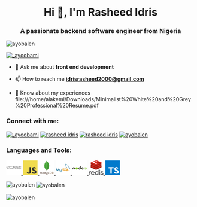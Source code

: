 <h1 align="center">Hi 👋, I'm Rasheed Idris</h1>
<h3 align="center">A passionate backend software engineer from Nigeria</h3>

<p align="left"> <img src="https://komarev.com/ghpvc/?username=ayobalen&label=Profile%20views&color=0e75b6&style=flat" alt="ayobalen" /> </p>

<p align="left"> <a href="https://twitter.com/_ayoobami" target="blank"><img src="https://img.shields.io/twitter/follow/_ayoobami?logo=twitter&style=for-the-badge" alt="_ayoobami" /></a> </p>


- 💬 Ask me about **front end development**

- 📫 How to reach me **idrisrasheed2000@gmail.com**

- 📄 Know about my experiences file:///home/alakemi/Downloads/Minimalist%20White%20and%20Grey%20Professional%20Resume.pdf

<h3 align="left">Connect with me:</h3>
<p align="left">
<a href="https://twitter.com/_ayoobami" target="blank"><img align="center" src="https://raw.githubusercontent.com/rahuldkjain/github-profile-readme-generator/master/src/images/icons/Social/twitter.svg" alt="_ayoobami" height="30" width="40" /></a>
<a href="https://linkedin.com/in/rasheed idris" target="blank"><img align="center" src="https://raw.githubusercontent.com/rahuldkjain/github-profile-readme-generator/master/src/images/icons/Social/linked-in-alt.svg" alt="rasheed idris" height="30" width="40" /></a>
<a href="https://www.hackerrank.com/rasheed idris" target="blank"><img align="center" src="https://raw.githubusercontent.com/rahuldkjain/github-profile-readme-generator/master/src/images/icons/Social/hackerrank.svg" alt="rasheed idris" height="30" width="40" /></a>
<a href="https://www.leetcode.com/ayobalen" target="blank"><img align="center" src="https://raw.githubusercontent.com/rahuldkjain/github-profile-readme-generator/master/src/images/icons/Social/leet-code.svg" alt="ayobalen" height="30" width="40" /></a>
</p>

<h3 align="left">Languages and Tools:</h3>
<p align="left"> <a href="https://expressjs.com" target="_blank" rel="noreferrer"> <img src="https://raw.githubusercontent.com/devicons/devicon/master/icons/express/express-original-wordmark.svg" alt="express" width="40" height="40"/> </a> <a href="https://developer.mozilla.org/en-US/docs/Web/JavaScript" target="_blank" rel="noreferrer"> <img src="https://raw.githubusercontent.com/devicons/devicon/master/icons/javascript/javascript-original.svg" alt="javascript" width="40" height="40"/> </a> <a href="https://www.mongodb.com/" target="_blank" rel="noreferrer"> <img src="https://raw.githubusercontent.com/devicons/devicon/master/icons/mongodb/mongodb-original-wordmark.svg" alt="mongodb" width="40" height="40"/> </a> <a href="https://www.mysql.com/" target="_blank" rel="noreferrer"> <img src="https://raw.githubusercontent.com/devicons/devicon/master/icons/mysql/mysql-original-wordmark.svg" alt="mysql" width="40" height="40"/> </a> <a href="https://nodejs.org" target="_blank" rel="noreferrer"> <img src="https://raw.githubusercontent.com/devicons/devicon/master/icons/nodejs/nodejs-original-wordmark.svg" alt="nodejs" width="40" height="40"/> </a> <a href="https://redis.io" target="_blank" rel="noreferrer"> <img src="https://raw.githubusercontent.com/devicons/devicon/master/icons/redis/redis-original-wordmark.svg" alt="redis" width="40" height="40"/> </a> <a href="https://www.typescriptlang.org/" target="_blank" rel="noreferrer"> <img src="https://raw.githubusercontent.com/devicons/devicon/master/icons/typescript/typescript-original.svg" alt="typescript" width="40" height="40"/> </a> </p>

<p><img align="left" src="https://github-readme-stats.vercel.app/api/top-langs?username=ayobalen&show_icons=true&locale=en&layout=compact" alt="ayobalen" /></p>

<p>&nbsp;<img align="center" src="https://github-readme-stats.vercel.app/api?username=ayobalen&show_icons=true&locale=en" alt="ayobalen" /></p>

<p><img align="center" src="https://github-readme-streak-stats.herokuapp.com/?user=ayobalen&" alt="ayobalen" /></p>

